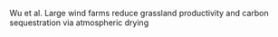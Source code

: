 Wu et al.   Large wind farms reduce grassland productivity and carbon sequestration via atmospheric drying
